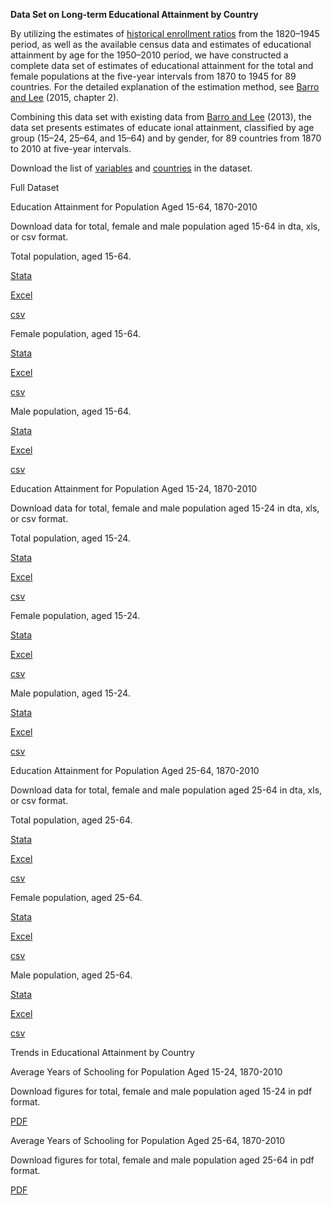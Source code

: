 ﻿
**Data Set on Long-term Educational Attainment by Country**

By utilizing the estimates of  [historical enrollment ratios](/OUP/enroll.md) from the 1820–1945 period, as well as the available census data and estimates of educational attainment by age for the 1950–2010 period, we have constructed a complete data set of estimates of educational attainment for the total and female populations at the five-year intervals from 1870 to 1945 for 89 countries. For the detailed explanation of the estimation method, see  [Barro and Lee](http://www.amazon.com/Education-Matters-Global-Schooling-Century/dp/0199379238/ref=sr_1_1?ie=UTF8&qid=1435965474&sr=8-1&keywords=Education+Matters%3A+Global+Schooling+Gains+from+the+19th+to+the+21st+Century)  (2015, chapter 2).

Combining this data set with existing data from  [Barro and Lee](http://www.barrolee.com/) (2013), the data set presents estimates of educate ional attainment, classified by age group (15–24, 25–64, and 15–64) and by gender, for 89 countries from 1870 to 2010 at five-year intervals.

Download the list of  [variables](/OUP/OUPDefi.md)  and [countries](/OUT/OUPList.md)  in the dataset.

Full Dataset


Education Attainment for Population Aged 15-64, 1870-2010

Download data for total, female and male population aged 15-64 in dta, xls, or csv format.

Total population, aged 15-64.

[Stata](/OUP/OUP_long_MF1564_v1.dta)

[Excel](/OUP/OUP_long_MF1564_v1.xls)

[csv](/OUP/OUP_long_MF1564_v1.csv)

Female population, aged 15-64.

[Stata](/OUP/OUP_long_F1564_v1.dta)

[Excel](/OUP/OUP_long_F1564_v1.xls)

[csv](/OUP/OUP_long_F1564_v1.csv)

Male population, aged 15-64.

[Stata](/OUP/OUP_long_M1564_v1.dta)

[Excel](/OUP/OUP_long_M1564_v1.xls)

[csv](/OUP/OUP_long_M1564_v1.csv)

Education Attainment for Population Aged 15-24, 1870-2010

Download data for total, female and male population aged 15-24 in dta, xls, or csv format.

Total population, aged 15-24.

[Stata](/OUP/OUP_long_MF1524_v1.dta)

[Excel](/OUP/OUP_long_MF1524_v1.xls)

[csv](/OUP/OUP_long_MF1524_v1.csv)

Female population, aged 15-24.

[Stata](/OUP/OUP_long_F1524_v1.dta)

[Excel](/OUP/OUP_long_F1524_v1.xls)

[csv](/OUP/OUP_long_F1524_v1.csv)

Male population, aged 15-24.

[Stata](/OUP/OUP_long_M1524_v1.dta)

[Excel](/OUP/OUP_long_M1524_v1.xls)

[csv](/OUP/OUP_long_M1524_v1.csv)

Education Attainment for Population Aged 25-64, 1870-2010

Download data for total, female and male population aged 25-64 in dta, xls, or csv format.

Total population, aged 25-64.

[Stata](/OUP/OUP_long_MF2564_v1.dta)

[Excel](/OUP/OUP_long_MF2564_v1.xls)

[csv](/OUP/OUP_long_MF2564_v1.csv)

Female population, aged 25-64.

[Stata](/OUP/OUP_long_F2564_v1.dta)

[Excel](/OUP/OUP_long_F2564_v1.xls)

[csv](/OUP/OUP_long_F2564_v1.csv)

Male population, aged 25-64.

[Stata](/OUP/OUP_long_M2564_v1.dta)

[Excel](/OUP/OUP_long_M2564_v1.xls)

[csv](/OUP/OUP_long_M2564_v1.csv)

Trends in Educational Attainment by Country


Average Years of Schooling for Population Aged 15-24, 1870-2010

Download figures for total, female and male population aged 15-24 in pdf format.

[PDF](/OUP/OUP_long1524_v1.pdf)

Average Years of Schooling for Population Aged 25-64, 1870-2010

Download figures for total, female and male population aged 25-64 in pdf format.

[PDF](/OUP/OUP_long2564_v1.pdf)

